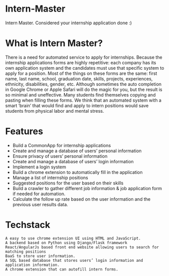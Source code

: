 # Intern-Master
Intern Master. Considered your internship application done :)

# What is Intern Master?
There is a need for automated service to apply for internships. Because the internship applications forms are highly repetitive: each company has its own application system and the candidates must use that specific system to apply for a position. Most of the things on these forms are the same: first name, last name, school, graduation date, skills, projects, experiences, ethnicity, disabilities, gender, etc. Although sometimes the auto completion in Google Chrome or Apple Safari will do the magic for you, but the result is so minimal and uneffective. Many students find themselves copying and pasting when filling these forms. We think that an automated system with a smart ‘brain’ that would find and apply to intern positions would save students from physical labor and mental stress.

# Features
* Build a CommonApp for internship applications
* Create and manage a database of users’ personal information
* Ensure privacy of users’ personal information
* Create and manage a database of users’ login information
* Implement a login system
* Build a chrome extension to automatically fill in the application
* Manage a list of internship positions
* Suggested positions for the user based on their skills
* Build a crawler to gather different job information & job application form if needed for automation.
* Calculate the follow up rate based on the user information and the previous user results data.

# Techstack

```
A easy to use chrome extension UI using HTML and JavaScript.
A backend based on Python using Django/Flask framework
React/AngularJs based front end website allowing users to search for matching positions
BaaS to store user information.
A SQL based database that stores users’ login information and application information.
A chrome extension that can autofill intern forms.
```
